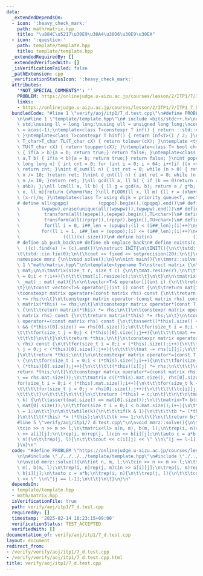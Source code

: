 ```yaml
---
data:
  _extendedDependsOn:
  - icon: ':heavy_check_mark:'
    path: math/matrix.hpp
    title: "\u884C\u5217\u30E9\u30A4\u30D6\u30E9\u30EA"
  - icon: ':question:'
    path: template/template.hpp
    title: template/template.hpp
  _extendedRequiredBy: []
  _extendedVerifiedWith: []
  _isVerificationFailed: false
  _pathExtension: cpp
  _verificationStatusIcon: ':heavy_check_mark:'
  attributes:
    '*NOT_SPECIAL_COMMENTS*': ''
    PROBLEM: https://onlinejudge.u-aizu.ac.jp/courses/lesson/2/ITP1/7/ITP1_7_D
    links:
    - https://onlinejudge.u-aizu.ac.jp/courses/lesson/2/ITP1/7/ITP1_7_D
  bundledCode: "#line 1 \"verify/aoj/itp1/7_d.test.cpp\"\n#define PROBLEM \"https://onlinejudge.u-aizu.ac.jp/courses/lesson/2/ITP1/7/ITP1_7_D\"\
    \n\n#line 1 \"template/template.hpp\"\n# include <bits/stdc++.h>\nusing namespace\
    \ std;\nusing ll = long long;\nusing ull = unsigned long long;\nconst double pi\
    \ = acos(-1);\ntemplate<class T>constexpr T inf() { return ::std::numeric_limits<T>::max();\
    \ }\ntemplate<class T>constexpr T hinf() { return inf<T>() / 2; }\ntemplate <typename\
    \ T_char>T_char TL(T_char cX) { return tolower(cX); }\ntemplate <typename T_char>T_char\
    \ TU(T_char cX) { return toupper(cX); }\ntemplate<class T> bool chmin(T& a,T b)\
    \ { if(a > b){a = b; return true;} return false; }\ntemplate<class T> bool chmax(T&\
    \ a,T b) { if(a < b){a = b; return true;} return false; }\nint popcnt(unsigned\
    \ long long n) { int cnt = 0; for (int i = 0; i < 64; i++)if ((n >> i) & 1)cnt++;\
    \ return cnt; }\nint d_sum(ll n) { int ret = 0; while (n > 0) { ret += n % 10;\
    \ n /= 10; }return ret; }\nint d_cnt(ll n) { int ret = 0; while (n > 0) { ret++;\
    \ n /= 10; }return ret; }\nll gcd(ll a, ll b) { if (b == 0)return a; return gcd(b,\
    \ a%b); };\nll lcm(ll a, ll b) { ll g = gcd(a, b); return a / g*b; };\nll MOD(ll\
    \ x, ll m){return (x%m+m)%m; }\nll FLOOR(ll x, ll m) {ll r = (x%m+m)%m; return\
    \ (x-r)/m; }\ntemplate<class T> using dijk = priority_queue<T, vector<T>, greater<T>>;\n\
    # define all(qpqpq)           (qpqpq).begin(),(qpqpq).end()\n# define UNIQUE(wpwpw)\
    \        (wpwpw).erase(unique(all((wpwpw))),(wpwpw).end())\n# define LOWER(epepe)\
    \         transform(all((epepe)),(epepe).begin(),TL<char>)\n# define UPPER(rprpr)\
    \         transform(all((rprpr)),(rprpr).begin(),TU<char>)\n# define rep(i,upupu)\
    \         for(ll i = 0, i##_len = (upupu);(i) < (i##_len);(i)++)\n# define reps(i,opopo)\
    \        for(ll i = 1, i##_len = (opopo);(i) <= (i##_len);(i)++)\n# define len(x)\
    \                ((ll)(x).size())\n# define bit(n)               (1LL << (n))\n\
    # define pb push_back\n# define eb emplace_back\n# define exists(c, e)       \
    \  ((c).find(e) != (c).end())\n\nstruct INIT{\n\tINIT(){\n\t\tstd::ios::sync_with_stdio(false);\n\
    \t\tstd::cin.tie(0);\n\t\tcout << fixed << setprecision(20);\n\t}\n}INIT;\n\n\
    namespace mmrz {\n\tvoid solve();\n}\n\nint main(){\n\tmmrz::solve();\n}\n#line\
    \ 1 \"math/matrix.hpp\"\n\ntemplate<typename T>\nstruct matrix {\n\tvector<vector<T>>\
    \ mat;\n\n\tmatrix(size_t r, size_t c) {\n\t\tmat.resize(r);\n\t\tfor(size_t i\
    \ = 0;i < r;i++){\n\t\t\tmat[i].resize(c);\n\t\t}\n\t}\n\n\tmatrix(vector<vector<T>>\
    \ _mat) : mat(_mat){}\n\n\tvector<T>& operator[](int i) {\n\t\treturn mat[i];\n\
    \t}\n\tconst vector<T>& operator[](int i) const {\n\t\treturn mat[i];\n\t}\n\n\
    \tconstexpr matrix operator+(const matrix rhs) const {\n\t\treturn matrix(*this)\
    \ += rhs;\n\t}\n\tconstexpr matrix operator-(const matrix rhs) const {\n\t\treturn\
    \ matrix(*this) += rhs;\n\t}\n\tconstexpr matrix operator*(const T rhs) const\
    \ {\n\t\treturn matrix(*this) *= rhs;\n\t}\n\tconstexpr matrix operator*(const\
    \ matrix rhs) const {\n\t\treturn matrix(*this) *= rhs;\n\t}\n\tconstexpr matrix\
    \ operator+=(const matrix rhs) const {\n\t\tassert((*this).size() == rhs.size()\
    \ && (*this)[0].size() == rhs[0].size());\n\t\tfor(size_t i = 0;i < (*this).size();i++){\n\
    \t\t\tfor(size_t j = 0;j < (*this)[0].size();j++){\n\t\t\t\tmat += rhs[i][j];\n\
    \t\t\t}\n\t\t}\n\t\treturn *this;\n\t}\n\tconstexpr matrix operator-=(const matrix\
    \ rhs) const {\n\t\tfor(size_t i = 0;i < (*this).size();i++){\n\t\t\tfor(size_t\
    \ j = 0;j < (*this)[0].size();j++){\n\t\t\t\tmat -= rhs[i][j];\n\t\t\t}\n\t\t\
    }\n\t\treturn *this;\n\t}\n\n\tconstexpr matrix operator*=(const T rhs) const\
    \ {\n\t\tfor(size_t i = 0;i < (*this).size();i++){\n\t\t\tfor(size_t j = 0;j <\
    \ (*this)[0].size();j++){\n\t\t\t\t(*this)[i][j] *= rhs;\n\t\t\t}\n\t\t}\n\t\t\
    return *this;\n\t}\n\tconstexpr matrix operator*=(const matrix rhs) {\n\t\tassert((*this)[0].size()\
    \ == rhs.mat.size());\n\t\tmatrix c((*this).mat.size(), rhs[0].size());\n\t\t\
    for(size_t i = 0;i < (*this).mat.size();i++){\n\t\t\tfor(size_t k = 0;k < rhs.mat.size();k++){\n\
    \t\t\t\tfor(size_t j = 0;j < rhs[0].size();j++){\n\t\t\t\t\tc[i][j] += (*this)[i][k]*rhs[k][j];\n\
    \t\t\t\t}\n\t\t\t}\n\t\t}\n\t\treturn (*this) = c;\n\t}\t\n\t\n\tmatrix power(ll\
    \ k) {\n\t\tassert(mat.size() == mat[0].size());\n\t\tmatrix<T> b(mat.size(),\
    \ mat[0].size());\n\t\tfor(size_t i = 0;i < b.mat.size();i++){\n\t\t\tb[i][i]\
    \ = 1;\n\t\t}\n\n\t\twhile(k){\n\t\t\tif(k & 1){\n\t\t\t\tb *= (*this);\n\t\t\t\
    }\n\t\t\t(*this) *= (*this);\n\t\t\tk >>= 1;\n\t\t}\n\t\treturn b;\n\t}\n};\n\
    #line 5 \"verify/aoj/itp1/7_d.test.cpp\"\n\nvoid mmrz::solve(){\n\tint n, m, l;\n\
    \tcin >> n >> m >> l;\n\tmatrix<ll> a(n, m), b(m, l);\n\trep(i, n)rep(j, m)cin\
    \ >> a[i][j];\n\trep(i, m)rep(j, l)cin >> b[i][j];\n\tauto c = a*b;\n\trep(i,\
    \ n){\n\t\trep(j, l){\n\t\t\tcout << c[i][j] << \" \\n\"[j == l-1];\n\t\t}\n\t\
    }\n}\n"
  code: "#define PROBLEM \"https://onlinejudge.u-aizu.ac.jp/courses/lesson/2/ITP1/7/ITP1_7_D\"\
    \n\n#include \"./../../../template/template.hpp\"\n#include \"./../../../math/matrix.hpp\"\
    \n\nvoid mmrz::solve(){\n\tint n, m, l;\n\tcin >> n >> m >> l;\n\tmatrix<ll> a(n,\
    \ m), b(m, l);\n\trep(i, n)rep(j, m)cin >> a[i][j];\n\trep(i, m)rep(j, l)cin >>\
    \ b[i][j];\n\tauto c = a*b;\n\trep(i, n){\n\t\trep(j, l){\n\t\t\tcout << c[i][j]\
    \ << \" \\n\"[j == l-1];\n\t\t}\n\t}\n}\n"
  dependsOn:
  - template/template.hpp
  - math/matrix.hpp
  isVerificationFile: true
  path: verify/aoj/itp1/7_d.test.cpp
  requiredBy: []
  timestamp: '2025-02-14 10:23:15+09:00'
  verificationStatus: TEST_ACCEPTED
  verifiedWith: []
documentation_of: verify/aoj/itp1/7_d.test.cpp
layout: document
redirect_from:
- /verify/verify/aoj/itp1/7_d.test.cpp
- /verify/verify/aoj/itp1/7_d.test.cpp.html
title: verify/aoj/itp1/7_d.test.cpp
---
```

